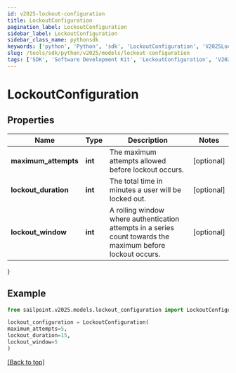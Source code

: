 ```yaml
---
id: v2025-lockout-configuration
title: LockoutConfiguration
pagination_label: LockoutConfiguration
sidebar_label: LockoutConfiguration
sidebar_class_name: pythonsdk
keywords: ['python', 'Python', 'sdk', 'LockoutConfiguration', 'V2025LockoutConfiguration'] 
slug: /tools/sdk/python/v2025/models/lockout-configuration
tags: ['SDK', 'Software Development Kit', 'LockoutConfiguration', 'V2025LockoutConfiguration']
---
```


# LockoutConfiguration


## Properties

Name | Type | Description | Notes
------------ | ------------- | ------------- | -------------
**maximum_attempts** | **int** | The maximum attempts allowed before lockout occurs. | [optional] 
**lockout_duration** | **int** | The total time in minutes a user will be locked out. | [optional] 
**lockout_window** | **int** | A rolling window where authentication attempts in a series count towards the maximum before lockout occurs. | [optional] 
}

## Example

```python
from sailpoint.v2025.models.lockout_configuration import LockoutConfiguration

lockout_configuration = LockoutConfiguration(
maximum_attempts=5,
lockout_duration=15,
lockout_window=5
)

```
[[Back to top]](#) 

